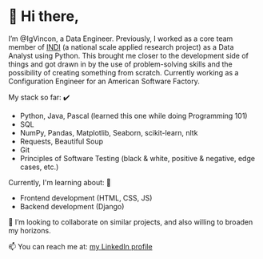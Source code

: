 # 👋 Hi there, 
I’m @IgVincon, a Data Engineer. Previously, I worked as a core team member of [INDI](https://www.ineed.edu.uy/socioemocional/experiencias/inventario-de-desarrollo-infantil-indi.html) (a national scale applied research project) as a Data Analyst using Python. This brought me closer to the development side of things and got drawn in by the use of problem-solving skills and the possibility of creating something from scratch. Currently working as a Configuration Engineer for an American Software Factory.

My stack so far: ✔️
- Python, Java, Pascal (learned this one while doing Programming 101)
- SQL
- NumPy, Pandas, Matplotlib, Seaborn, scikit-learn, nltk
- Requests, Beautiful Soup
- Git
- Principles of Software Testing (black & white, positive & negative, edge cases, etc.)

Currently, I'm learning about: 🌱
- Frontend development (HTML, CSS, JS)
- Backend development (Django)

💞️ I’m looking to collaborate on similar projects, and also willing to broaden my horizons.

📫 You can reach me at: [my LinkedIn profile](https://www.linkedin.com/in/jirvincon/?locale=en_US)


<!---
IgVincon/IgVincon is a ✨ special ✨ repository because its `README.md` (this file) appears on your GitHub profile.
You can click the Preview link to take a look at your changes.
--->
